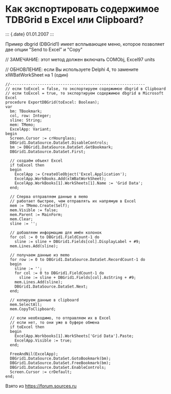 Как экспортировать содержимое TDBGrid в Excel или Clipboard?
============================================================

::: {.date}
01.01.2007
:::

Пример dbgrid (DBGrid1) имеет всплывающее меню, которое позволяет две
опции \"Send to Excel\" и \"Copy\"

// ЗАМЕЧАНИЕ: этот метод должен включать COMObj, Excel97 units

// ОБНОВЛЕНИЕ: если Вы используете Delphi 4, то замените xlWBatWorkSheet
на 1 (один)

    //----------------------------------------------------------- 
    // если toExcel = false, то экспортируем содержимое dbgrid в Clipboard 
    // если toExcel = true, то экспортируем содержимое dbgrid в Microsoft Excel 
    procedure ExportDBGrid(toExcel: Boolean); 
    var 
      bm: TBookmark; 
      col, row: Integer; 
      sline: String; 
      mem: TMemo; 
      ExcelApp: Variant; 
    begin 
      Screen.Cursor := crHourglass; 
      DBGrid1.DataSource.DataSet.DisableControls; 
      bm := DBGrid1.DataSource.DataSet.GetBookmark; 
      DBGrid1.DataSource.DataSet.First; 
     
      // создаём объект Excel
      if toExcel then 
      begin 
        ExcelApp := CreateOleObject('Excel.Application'); 
        ExcelApp.WorkBooks.Add(xlWBatWorkSheet); 
        ExcelApp.WorkBooks[1].WorkSheets[1].Name := 'Grid Data'; 
      end; 
     
      // Сперва отправляем данные в memo 
      // работает быстрее, чем отправлять их напрямую в Excel
      mem := TMemo.Create(Self); 
      mem.Visible := false; 
      mem.Parent := MainForm; 
      mem.Clear; 
      sline := ''; 
     
      // добавляем информацию для имён колонок
      for col := 0 to DBGrid1.FieldCount-1 do 
        sline := sline + DBGrid1.Fields[col].DisplayLabel + #9; 
      mem.Lines.Add(sline); 
     
      // получаем данные из memo 
      for row := 0 to DBGrid1.DataSource.DataSet.RecordCount-1 do 
      begin 
        sline := ''; 
        for col := 0 to DBGrid1.FieldCount-1 do 
          sline := sline + DBGrid1.Fields[col].AsString + #9; 
        mem.Lines.Add(sline); 
        DBGrid1.DataSource.DataSet.Next; 
      end; 
     
      // копируем данные в clipboard 
      mem.SelectAll; 
      mem.CopyToClipboard; 
     
      // если необходимо, то отправляем их в Excel
      // если нет, то они уже в буфере обмена
      if toExcel then 
      begin 
        ExcelApp.Workbooks[1].WorkSheets['Grid Data'].Paste; 
        ExcelApp.Visible := true; 
      end; 
     
      FreeAndNil(ExcelApp); 
      DBGrid1.DataSource.DataSet.GotoBookmark(bm); 
      DBGrid1.DataSource.DataSet.FreeBookmark(bm); 
      DBGrid1.DataSource.DataSet.EnableControls; 
      Screen.Cursor := crDefault; 
    end;

Взято из <https://forum.sources.ru>
